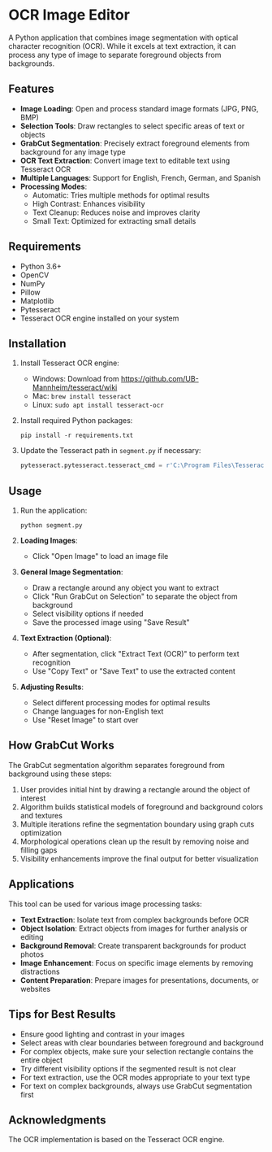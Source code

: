 # OCR Image Editor

A Python application that combines image segmentation with optical character recognition (OCR). While it excels at text extraction, it can process any type of image to separate foreground objects from backgrounds.

## Features

- **Image Loading**: Open and process standard image formats (JPG, PNG, BMP)
- **Selection Tools**: Draw rectangles to select specific areas of text or objects
- **GrabCut Segmentation**: Precisely extract foreground elements from background for any image type
- **OCR Text Extraction**: Convert image text to editable text using Tesseract OCR
- **Multiple Languages**: Support for English, French, German, and Spanish
- **Processing Modes**:
  - Automatic: Tries multiple methods for optimal results
  - High Contrast: Enhances visibility
  - Text Cleanup: Reduces noise and improves clarity
  - Small Text: Optimized for extracting small details

## Requirements

- Python 3.6+
- OpenCV
- NumPy
- Pillow
- Matplotlib
- Pytesseract
- Tesseract OCR engine installed on your system

## Installation

1. Install Tesseract OCR engine:
   - Windows: Download from https://github.com/UB-Mannheim/tesseract/wiki
   - Mac: `brew install tesseract`
   - Linux: `sudo apt install tesseract-ocr`

2. Install required Python packages:
   ```
   pip install -r requirements.txt
   ```

3. Update the Tesseract path in `segment.py` if necessary:
   ```python
   pytesseract.pytesseract.tesseract_cmd = r'C:\Program Files\Tesseract-OCR\tesseract.exe'
   ```

## Usage

1. Run the application:
   ```
   python segment.py
   ```

2. **Loading Images**:
   - Click "Open Image" to load an image file

3. **General Image Segmentation**:
   - Draw a rectangle around any object you want to extract
   - Click "Run GrabCut on Selection" to separate the object from background
   - Select visibility options if needed
   - Save the processed image using "Save Result"

4. **Text Extraction (Optional)**:
   - After segmentation, click "Extract Text (OCR)" to perform text recognition
   - Use "Copy Text" or "Save Text" to use the extracted content

5. **Adjusting Results**:
   - Select different processing modes for optimal results
   - Change languages for non-English text
   - Use "Reset Image" to start over

## How GrabCut Works

The GrabCut segmentation algorithm separates foreground from background using these steps:

1. User provides initial hint by drawing a rectangle around the object of interest
2. Algorithm builds statistical models of foreground and background colors and textures
3. Multiple iterations refine the segmentation boundary using graph cuts optimization
4. Morphological operations clean up the result by removing noise and filling gaps
5. Visibility enhancements improve the final output for better visualization

## Applications

This tool can be used for various image processing tasks:

- **Text Extraction**: Isolate text from complex backgrounds before OCR
- **Object Isolation**: Extract objects from images for further analysis or editing
- **Background Removal**: Create transparent backgrounds for product photos
- **Image Enhancement**: Focus on specific image elements by removing distractions
- **Content Preparation**: Prepare images for presentations, documents, or websites

## Tips for Best Results

- Ensure good lighting and contrast in your images
- Select areas with clear boundaries between foreground and background
- For complex objects, make sure your selection rectangle contains the entire object
- Try different visibility options if the segmented result is not clear
- For text extraction, use the OCR modes appropriate to your text type
- For text on complex backgrounds, always use GrabCut segmentation first

## Acknowledgments

The OCR implementation is based on the Tesseract OCR engine.

